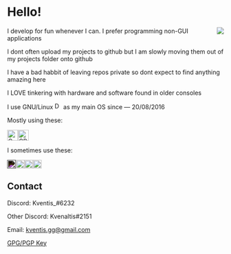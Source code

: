 
# Hello!

<img align="right" src="https://i.imgur.com/IQQnGTv.gif">

I develop for fun whenever I can. 
I prefer programming non-GUI applications

I dont often upload my projects to github but I am slowly moving them out of my projects folder onto github

I have a bad habbit of leaving repos private so dont expect to find anything amazing here

I LOVE tinkering with hardware and software found in older consoles

I use GNU/Linux <img alt="Debian" src="https://cdn.jsdelivr.net/gh/devicons/devicon/icons/debian/debian-original-wordmark.svg" width=16px/> as my main OS since — 20/08/2016 

Mostly using these:

 <img alt="C" src="https://cdn.jsdelivr.net/gh/devicons/devicon/icons/c/c-original.svg" width=25px /><img alt="CPP" src="https://cdn.jsdelivr.net/gh/devicons/devicon/icons/cplusplus/cplusplus-original.svg" width=25px />

I sometimes use these:

<img alt="Rust" style="filter: invert(100%);" src="https://cdn.jsdelivr.net/gh/devicons/devicon/icons/rust/rust-plain.svg" width=20px/><img alt="Golang" src="https://cdn.jsdelivr.net/gh/devicons/devicon/icons/go/go-original.svg" width=20px /><img alt="Kotlin" src="https://cdn.jsdelivr.net/gh/devicons/devicon/icons/kotlin/kotlin-original.svg" width=20px/><img alt=".NET" src="https://cdn.jsdelivr.net/gh/devicons/devicon/icons/dotnetcore/dotnetcore-original.svg" width=20px/>

## Contact

Discord: Kventis_#6232

Other Discord: Kvenaltis#2151

Email: kventis.gg@gmail.com

[GPG/PGP Key](https://pastebin.com/raw/Z1v1HTXB)

